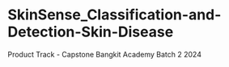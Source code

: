 # SkinSense_Classification-and-Detection-Skin-Disease
Product Track - Capstone Bangkit Academy Batch 2 2024
